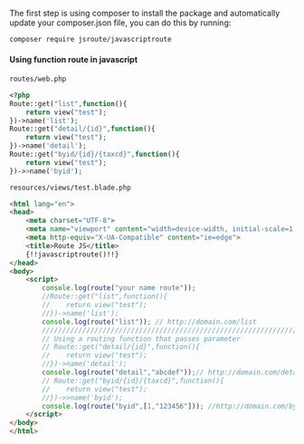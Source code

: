 The first step is using composer to install the package and automatically update your composer.json file, you can do this by running:
```bash 
composer require jsroute/javascriptroute 
```
#### Using function route in javascript
```bash 
routes/web.php 
```
```php
<?php
Route::get("list",function(){
    return view("test");
})->name('list');
Route::get("detail/{id}",function(){
    return view("test");
})->name('detail');
Route::get("byid/{id}/{taxcd}",function(){
    return view("test");
})->>name('byid');
```
```bash 
resources/views/test.blade.php
```
```html <!DOCTYPE html>
<html lang="en">
<head>
    <meta charset="UTF-8">
    <meta name="viewport" content="width=device-width, initial-scale=1.0">
    <meta http-equiv="X-UA-Compatible" content="ie=edge">
    <title>Route JS</title>
    {!!javascriptroute()!!}
</head>
<body>
    <script>
        console.log(route("your name route"));
        //Route::get("list",function(){
        //    return view("test");
        //})->name('list');
        console.log(route("list")); // http://domain.com/list
        ////////////////////////////////////////////////////////////////////////////////
        // Using a routing function that passes parameter
        // Route::get("detail/{id}",function(){
        //    return view("test");
        //})->name('detail');
        console.log(route("detail","abcdef"));// http://domain.com/detail/abcdef
        // Route::get("byid/{id}/{taxcd}",function(){
        //    return view("test");
        //})->>name('byid');
        console.log(route("byid",[1,"123456"])); //http://domain.com/byid/1/123456
    </script>
</body>
</html>
```



